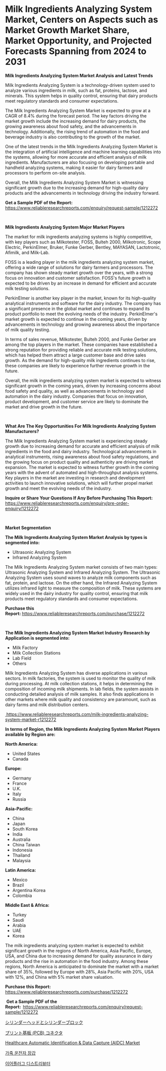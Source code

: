 <p><h1>Milk Ingredients Analyzing System Market, Centers on Aspects such as Market Growth Market Share, Market Opportunity, and Projected Forecasts Spanning from 2024 to 2031</h1></p><p><strong>Milk Ingredients Analyzing System Market Analysis and Latest Trends</strong></p>
<p><p>Milk Ingredients Analyzing System is a technology-driven system used to analyze various ingredients in milk, such as fat, proteins, lactose, and minerals. This system helps in quality control, ensuring that dairy products meet regulatory standards and consumer expectations.</p><p>The Milk Ingredients Analyzing System Market is expected to grow at a CAGR of 8.4% during the forecast period. The key factors driving the market growth include the increasing demand for dairy products, the growing awareness about food safety, and the advancements in technology. Additionally, the rising trend of automation in the food and beverage industry is also contributing to the growth of the market.</p><p>One of the latest trends in the Milk Ingredients Analyzing System Market is the integration of artificial intelligence and machine learning capabilities into the systems, allowing for more accurate and efficient analysis of milk ingredients. Manufacturers are also focusing on developing portable and handheld analyzing systems, making it easier for dairy farmers and processors to perform on-site analysis.</p><p>Overall, the Milk Ingredients Analyzing System Market is witnessing significant growth due to the increasing demand for high-quality dairy products and the advancements in technology driving the industry forward.</p></p>
<p><strong>Get a Sample PDF of the Report:&nbsp;</strong> <a href="https://www.reliableresearchreports.com/enquiry/request-sample/1212272">https://www.reliableresearchreports.com/enquiry/request-sample/1212272</a></p>
<p>&nbsp;</p>
<p><strong>Milk Ingredients Analyzing System Major Market Players</strong></p>
<p><p>The market for milk ingredients analyzing systems is highly competitive, with key players such as Milkotester, FOSS, Bulteh 2000, Milkotronic, Scope Electric, PerkinElmer, Bruker, Funke Gerber, Bentley, MAYASAN, Lactotronic, Afimilk, and Milk-Lab. </p><p>FOSS is a leading player in the milk ingredients analyzing system market, offering a wide range of solutions for dairy farmers and processors. The company has shown steady market growth over the years, with a strong focus on innovation and customer satisfaction. FOSS's future growth is expected to be driven by an increase in demand for efficient and accurate milk testing solutions.</p><p>PerkinElmer is another key player in the market, known for its high-quality analytical instruments and software for the dairy industry. The company has a significant presence in the global market and continues to expand its product portfolio to meet the evolving needs of the industry. PerkinElmer's market growth is expected to continue in the coming years, driven by advancements in technology and growing awareness about the importance of milk quality testing.</p><p>In terms of sales revenue, Milkotester, Bulteh 2000, and Funke Gerber are among the top players in the market. These companies have established a strong reputation for providing reliable and accurate milk testing solutions, which has helped them attract a large customer base and drive sales growth. As the demand for high-quality milk ingredients continues to rise, these companies are likely to experience further revenue growth in the future. </p><p>Overall, the milk ingredients analyzing system market is expected to witness significant growth in the coming years, driven by increasing concerns about food safety and quality, as well as advancements in technology and automation in the dairy industry. Companies that focus on innovation, product development, and customer service are likely to dominate the market and drive growth in the future.</p></p>
<p>&nbsp;</p>
<p><strong>What Are The Key Opportunities For Milk Ingredients Analyzing System Manufacturers?</strong></p>
<p><p>The Milk Ingredients Analyzing System market is experiencing steady growth due to increasing demand for accurate and efficient analysis of milk ingredients in the food and dairy industry. Technological advancements in analytical instruments, rising awareness about food safety regulations, and the growing focus on product quality and authenticity are driving market expansion. The market is expected to witness further growth in the coming years with the advent of automated and high-throughput analysis systems. Key players in the market are investing in research and development activities to launch innovative solutions, which will further propel market growth and meet the evolving needs of the industry.</p></p>
<p><strong>Inquire or Share Your Questions If Any Before Purchasing This Report:</strong> <a href="https://www.reliableresearchreports.com/enquiry/pre-order-enquiry/1212272">https://www.reliableresearchreports.com/enquiry/pre-order-enquiry/1212272</a></p>
<p>&nbsp;</p>
<p><strong>Market Segmentation</strong></p>
<p><strong>The Milk Ingredients Analyzing System Market Analysis by types is segmented into:</strong></p>
<p><ul><li>Ultrasonic Analyzing System</li><li>Infrared Analyzing System</li></ul></p>
<p><p>The Milk Ingredients Analyzing System market consists of two main types: Ultrasonic Analyzing System and Infrared Analyzing System. The Ultrasonic Analyzing System uses sound waves to analyze milk components such as fat, protein, and lactose. On the other hand, the Infrared Analyzing System utilizes infrared light to measure the composition of milk. These systems are widely used in the dairy industry for quality control, ensuring that milk products meet regulatory standards and consumer expectations.</p></p>
<p><strong>Purchase this Report:&nbsp;</strong><a href="https://www.reliableresearchreports.com/purchase/1212272">https://www.reliableresearchreports.com/purchase/1212272</a></p>
<p>&nbsp;</p>
<p><strong>The Milk Ingredients Analyzing System Market Industry Research by Application is segmented into:</strong></p>
<p><ul><li>Milk Factory</li><li>Milk Collection Stations</li><li>Lab Field</li><li>Others</li></ul></p>
<p><p>Milk Ingredients Analyzing System has diverse applications in various sectors. In milk factories, the system is used to monitor the quality of milk during processing. At milk collection stations, it helps in determining the composition of incoming milk shipments. In lab fields, the system assists in conducting detailed analysis of milk samples. It also finds applications in other markets where milk quality and consistency are paramount, such as dairy farms and milk distribution centers.</p></p>
<p><a href="https://www.reliableresearchreports.com/milk-ingredients-analyzing-system-market-r1212272">&nbsp;https://www.reliableresearchreports.com/milk-ingredients-analyzing-system-market-r1212272</a></p>
<p><strong>In terms of Region, the Milk Ingredients Analyzing System Market Players available by Region are:</strong></p>
<p>
    <p> <strong> North America: </strong>
        <ul>
            <li>United States</li>
            <li>Canada</li>
        </ul>
        </p> 
    <p> <strong> Europe: </strong>
        <ul>
            <li>Germany</li>
            <li>France</li>
            <li>U.K.</li>
            <li>Italy</li>
            <li>Russia</li>
        </ul>
        </p> 
    <p> <strong> Asia-Pacific: </strong>
        <ul>
            <li>China</li>
            <li>Japan</li>
            <li>South Korea</li>
            <li>India</li>
            <li>Australia</li>
            <li>China Taiwan</li>
            <li>Indonesia</li>
            <li>Thailand</li>
            <li>Malaysia</li>
        </ul>
        </p> 
    <p> <strong> Latin America: </strong>
        <ul>
            <li>Mexico</li>
            <li>Brazil</li>
            <li>Argentina Korea</li>
            <li>Colombia</li>
        </ul>
        </p> 
    <p> <strong> Middle East & Africa: </strong>
        <ul>
            <li>Turkey</li>
            <li>Saudi</li>
            <li>Arabia</li>
            <li>UAE</li>
            <li>Korea</li>
        </ul>
    </p>
    </p>
<p><p>The milk ingredients analyzing system market is expected to exhibit significant growth in the regions of North America, Asia Pacific, Europe, USA, and China due to increasing demand for quality assurance in dairy products and the rise in automation in the food industry. Among these regions, North America is anticipated to dominate the market with a market share of 35%, followed by Europe with 28%, Asia Pacific with 20%, USA with 12%, and China with 5% market share valuation.</p></p>
<p><strong>Purchase this Report: </strong><a href="https://www.reliableresearchreports.com/purchase/1212272">https://www.reliableresearchreports.com/purchase/1212272</a></p>
<p>&nbsp;<strong>Get a Sample PDF of the Report:&nbsp;&nbsp;</strong><a href="https://www.reliableresearchreports.com/enquiry/request-sample/1212272">https://www.reliableresearchreports.com/enquiry/request-sample/1212272</a></p>
<p><strong></strong></p>
<p><p><a href="https://github.com/AbigaleHuel/Market-Research-Report-List-1/blob/main/2695043102022.md">シリンダーヘッドとシリンダーブロック</a></p><p><a href="https://github.com/lrlmopnhwd79300/Market-Research-Report-List-2/blob/main/5581446102023.md">プリント基板 (PCB) コネクタ</a></p><p><a href="https://github.com/LiamDavis60/Market-Research-Report-List-1/blob/main/healthcare-automatic-identification-data-capture-aidc-market.md">Healthcare Automatic Identification & Data Capture (AIDC) Market</a></p><p><a href="https://github.com/Santosuigrtley997836/Market-Research-Report-List-1/blob/main/313602695568.md">가죽 운전자 장갑</a></p><p><a href="https://github.com/Nicolasrown5/Market-Research-Report-List-1/blob/main/802976495567.md">이어플러그 디스트리뷰터</a></p></p>